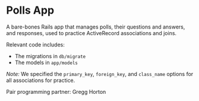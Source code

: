 # Polls App

A bare-bones Rails app that manages polls,
their questions and answers, and responses,
used to practice ActiveRecord associations and joins.

Relevant code includes:

- The migrations in `db/migrate`
- The models in `app/models`

*Note:* We specified the `primary_key`, `foreign_key`, and `class_name`
options for all associations for practice.

Pair programming partner: Gregg Horton
